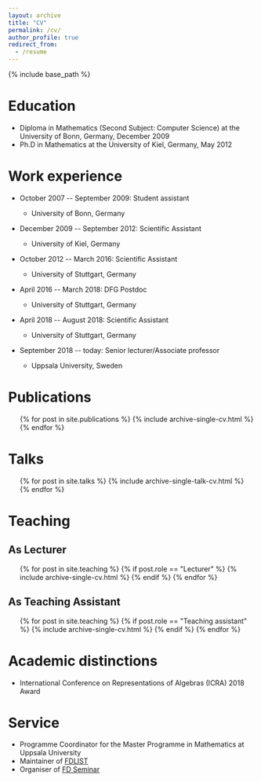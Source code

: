 ```yaml
---
layout: archive
title: "CV"
permalink: /cv/
author_profile: true
redirect_from:
  - /resume
---
```


{% include base_path %}

Education
======
* Diploma in Mathematics (Second Subject: Computer Science) at the University of Bonn, Germany, December 2009
* Ph.D in Mathematics at the University of Kiel, Germany, May 2012

Work experience
======
* October 2007 -- September 2009: Student assistant
  * University of Bonn, Germany

* December 2009 -- September 2012: Scientific Assistant
  * University of Kiel, Germany

* October 2012 -- March 2016: Scientific Assistant
  * University of Stuttgart, Germany

* April 2016 -- March 2018: DFG Postdoc
  * University of Stuttgart, Germany

* April 2018 -- August 2018: Scientific Assistant
  * University of Stuttgart, Germany

* September 2018 -- today: Senior lecturer/Associate professor 
  * Uppsala University, Sweden

Publications
======
  <ul>{% for post in site.publications %}
    {% include archive-single-cv.html %}
  {% endfor %}</ul>
  
Talks
======
  <ul>{% for post in site.talks %}
    {% include archive-single-talk-cv.html %}
  {% endfor %}</ul>
  
Teaching
======

As Lecturer
-----

  <ul>{% for post in site.teaching %} {% if post.role == "Lecturer" %}
    {% include archive-single-cv.html %}
  {% endif %}
  {% endfor %}</ul>
  
As Teaching Assistant
-----

<ul>{% for post in site.teaching %} {% if post.role == "Teaching assistant" %}
    {% include archive-single-cv.html %}
  {% endif %}
  {% endfor %}</ul>

Academic distinctions
=====
* International Conference on Representations of Algebras (ICRA) 2018 Award
  
Service
======
* Programme Coordinator for the Master Programme in Mathematics at Uppsala University
* Maintainer of [FDLIST](https://fdlist.math.uni-bielefeld.de/)
* Organiser of [FD Seminar](https://www.fd-seminar.xyz/)
